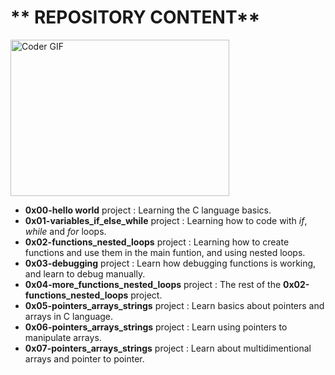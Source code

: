 # ** REPOSITORY CONTENT**

<img alt="Coder GIF" height=250 width=350 src="https://media.giphy.com/media/CrFLL3CnRpw5ddlBMm/giphy.gif" />
<br>

 - **0x00-hello world** project : Learning the C language basics.
 - **0x01-variables_if_else_while** project : Learning how to code with _if_, _while_ and _for_ loops.
 - **0x02-functions_nested_loops** project : Learning how to create functions and use them in the main funtion,
						and using nested loops.
 - **0x03-debugging** project : Learn how debugging functions is working, and learn to debug manually.
 - **0x04-more_functions_nested_loops** project : The rest of the **0x02-functions_nested_loops** project.
 - **0x05-pointers_arrays_strings** project : Learn basics about pointers and arrays in C language.
 - **0x06-pointers_arrays_strings** project : Learn using pointers to manipulate arrays.
 - **0x07-pointers_arrays_strings** project : Learn about multidimentional arrays and pointer to pointer.
